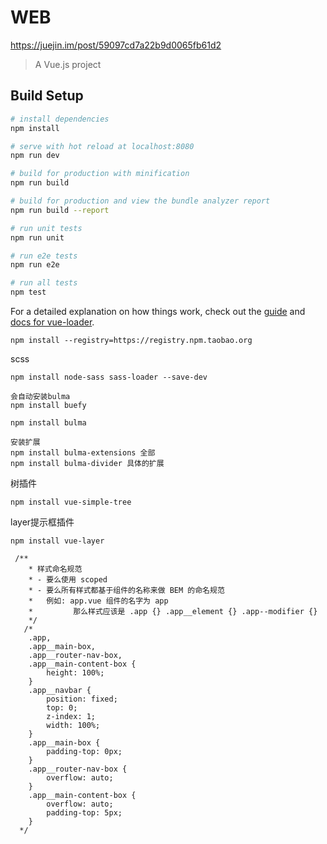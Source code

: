 # WEB

https://juejin.im/post/59097cd7a22b9d0065fb61d2

> A Vue.js project

## Build Setup

``` bash
# install dependencies
npm install

# serve with hot reload at localhost:8080
npm run dev

# build for production with minification
npm run build

# build for production and view the bundle analyzer report
npm run build --report

# run unit tests
npm run unit

# run e2e tests
npm run e2e

# run all tests
npm test
```

For a detailed explanation on how things work, check out the [guide](http://vuejs-templates.github.io/webpack/) and [docs for vue-loader](http://vuejs.github.io/vue-loader).

```
npm install --registry=https://registry.npm.taobao.org
```
scss
```
npm install node-sass sass-loader --save-dev
```
```
会自动安装bulma
npm install buefy
```
```
npm install bulma
```
```
安装扩展
npm install bulma-extensions 全部
npm install bulma-divider 具体的扩展
```
树插件
```
npm install vue-simple-tree
```
layer提示框插件
```
npm install vue-layer
```
```
 /**
    * 样式命名规范
    * - 要么使用 scoped
    * - 要么所有样式都基于组件的名称来做 BEM 的命名规范
    *   例如: app.vue 组件的名字为 app
    *         那么样式应该是 .app {} .app__element {} .app--modifier {}
    */
   /*
    .app,
    .app__main-box,
    .app__router-nav-box,
    .app__main-content-box {
        height: 100%;
    }
    .app__navbar {
        position: fixed;
        top: 0;
        z-index: 1;
        width: 100%;
    }
    .app__main-box {
        padding-top: 0px;
    }
    .app__router-nav-box {
        overflow: auto;
    }
    .app__main-content-box {
        overflow: auto;
        padding-top: 5px;
    }
  */
```
